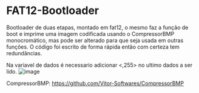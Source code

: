 # FAT12-Bootloader
Bootloader de duas etapas, montado em fat12, o mesmo faz a função de boot e imprime uma imagem codificada usando o CompressorBMP monocromático, mas pode ser alterado para que seja usada em outras funções. O código foi escrito de forma rápida então com certeza tem redundâncias.

Na variavel de dados é necessario adicionar <,255> no ultimo dados a ser lido.
![image](https://github.com/Vitor-Softwares/FAT12-Bootloader/assets/77505348/b63ee940-5c48-42c4-bc6f-4915e04197a0)



CompressorBMP: https://github.com/Vitor-Softwares/CompressorBMP
